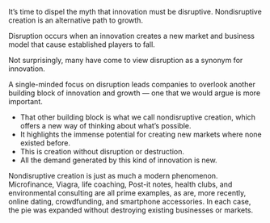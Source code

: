 It’s time to dispel the myth that innovation must be disruptive. Nondisruptive creation is an alternative path to growth.

Disruption occurs when an innovation creates a new market and business model that cause established players to fall.

Not surprisingly, many have come to view disruption as a synonym for innovation.


A single-minded focus on disruption leads companies to overlook another building block of innovation and growth — one that we would argue is more important.
- That other building block is what we call nondisruptive creation, which offers a new way of thinking about what’s possible.
- It highlights the immense potential for creating new markets where none existed before. 
- This is creation without disruption or destruction. 
- All the demand generated by this kind of innovation is new.

Nondisruptive creation is just as much a modern phenomenon. Microfinance, Viagra, life coaching, Post-it notes, health clubs, and environmental consulting are all prime examples, as are, more recently, online dating, crowdfunding, and smartphone accessories. In each case, the pie was expanded without destroying existing businesses or markets.